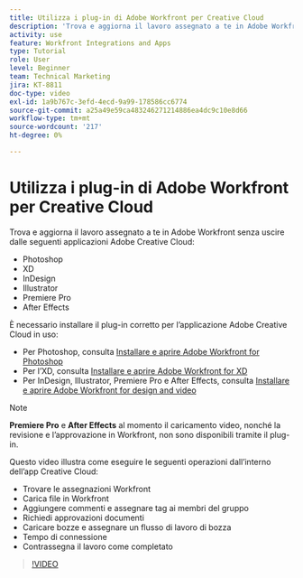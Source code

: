 ```yaml
---
title: Utilizza i plug-in di Adobe Workfront per Creative Cloud
description: 'Trova e aggiorna il lavoro assegnato a te in Adobe Workfront senza uscire dalle seguenti applicazioni Adobe Creative Cloud: Photoshop, XD, InDesign, Illustrator, Premiere Pro e After Effects'
activity: use
feature: Workfront Integrations and Apps
type: Tutorial
role: User
level: Beginner
team: Technical Marketing
jira: KT-8811
doc-type: video
exl-id: 1a9b767c-3efd-4ecd-9a99-178586cc6774
source-git-commit: a25a49e59ca483246271214886ea4dc9c10e8d66
workflow-type: tm+mt
source-wordcount: '217'
ht-degree: 0%

---
```


# Utilizza i plug-in di Adobe Workfront per Creative Cloud

Trova e aggiorna il lavoro assegnato a te in Adobe Workfront senza uscire dalle seguenti applicazioni Adobe Creative Cloud:

* Photoshop
* XD
* InDesign
* Illustrator
* Premiere Pro
* After Effects

È necessario installare il plug-in corretto per l’applicazione Adobe Creative Cloud in uso:

* Per Photoshop, consulta [Installare e aprire Adobe Workfront for Photoshop](https://experienceleague.adobe.com/docs/workfront/using/adobe-workfront-integrations/workfront-for-creative-cloud/install-wf-cc/wf-cc-install-ps.html?)
* Per l’XD, consulta [Installare e aprire Adobe Workfront for XD](https://experienceleague.adobe.com/docs/workfront/using/adobe-workfront-integrations/workfront-for-creative-cloud/install-wf-cc/wf-adobe-xd-install.html?)
* Per InDesign, Illustrator, Premiere Pro e After Effects, consulta [Installare e aprire Adobe Workfront for design and video](https://experienceleague.adobe.com/docs/workfront/using/adobe-workfront-integrations/workfront-for-creative-cloud/install-wf-cc/wf-install-cc.html?)

>[!NOTE]
>
>**Premiere Pro** e **After Effects** al momento il caricamento video, nonché la revisione e l’approvazione in Workfront, non sono disponibili tramite il plug-in.


Questo video illustra come eseguire le seguenti operazioni dall’interno dell’app Creative Cloud:

* Trovare le assegnazioni Workfront
* Carica file in Workfront
* Aggiungere commenti e assegnare tag ai membri del gruppo
* Richiedi approvazioni documenti
* Caricare bozze e assegnare un flusso di lavoro di bozza
* Tempo di connessione
* Contrassegna il lavoro come completato

>[!VIDEO](https://video.tv.adobe.com/v/3415452/?quality=12&learn=on)
